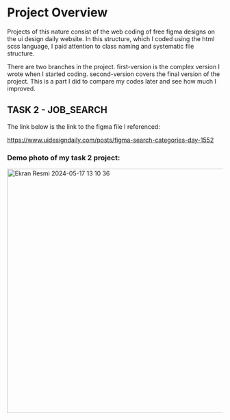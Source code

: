 # Project Overview
Projects of this nature consist of the web coding of free figma designs on the ui design daily website. In this structure, which I coded using the html scss language, I paid attention to class naming and systematic file structure.

There are two branches in the project. first-version is the complex version I wrote when I started coding. second-version covers the final version of the project. This is a part I did to compare my codes later and see how much I improved.


## TASK 2 - JOB_SEARCH

The link below is the link to the figma file I referenced:

https://www.uidesigndaily.com/posts/figma-search-categories-day-1552


### Demo photo of my task 2 project:
<img width="570" alt="Ekran Resmi 2024-05-17 13 10 36" src="https://github.com/aysunurterzi/Mobven_Aysu_Projects/assets/80470813/979f100e-f8ec-41fb-9ae6-f672cf713610">

